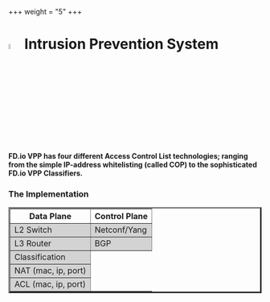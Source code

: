 +++
weight = "5"
+++

# <img src="/img/intrusionpreventionsystem.png" width=5% >  Intrusion Prevention System

**FD.io VPP has four different Access Control List technologies; ranging from the simple IP-address whitelisting (called COP) to the sophisticated FD.io VPP Classifiers.**

### The Implementation
<table border = "3" width = "30%"> 
    <thead>
      <tr>
      <th>Data Plane</th>
      <th>Control Plane </th>
      </tr>
    </thead>
    <tbody bgcolor = "lightgray">
      <tr><td> L2 Switch</td><td>Netconf/Yang</td></tr>
      <tr><td> L3 Router</td><td>BGP</td></tr>
      <tr><td> Classification</td></tr>
      <tr><td> NAT (mac, ip, port)</td></tr>
      <tr><td> ACL (mac, ip, port)</td></tr>
    </tbody>
</table>
